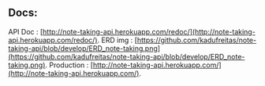 ## Docs:

API Doc : [http://note-taking-api.herokuapp.com/redoc/](http://note-taking-api.herokuapp.com/redoc/).
ERD img : [https://github.com/kadufreitas/note-taking-api/blob/develop/ERD_note-taking.png](https://github.com/kadufreitas/note-taking-api/blob/develop/ERD_note-taking.png).
Production : [http://note-taking-api.herokuapp.com/](http://note-taking-api.herokuapp.com/).


